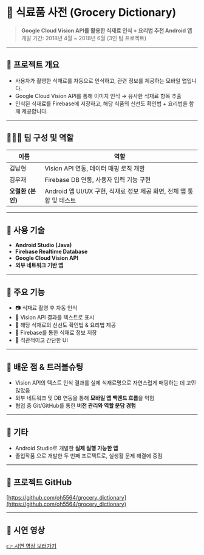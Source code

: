 # 🥕 식료품 사전 (Grocery Dictionary)

> **Google Cloud Vision API를 활용한 식재료 인식 + 요리법 추천 Android 앱**  
> 개발 기간: 2018년 4월 ~ 2018년 6월 (3인 팀 프로젝트)

---

## 📌 프로젝트 개요

- 사용자가 촬영한 식재료를 자동으로 인식하고, 관련 정보를 제공하는 모바일 앱입니다.
- Google Cloud Vision API를 통해 이미지 인식 → 유사한 식재료 항목 추출
- 인식된 식재료를 Firebase에 저장하고, 해당 식품의 신선도 확인법 + 요리법을 함께 제공합니다.

---

## 👨‍👩‍👧 팀 구성 및 역할

| 이름 | 역할 |
|------|------|
| 김남현 | Vision API 연동, 데이터 매핑 로직 개발 |
| 김우재 | Firebase DB 연동, 사용자 입력 기능 구현 |
| **오철환 (본인)** | Android 앱 UI/UX 구현, 식재료 정보 제공 화면, 전체 앱 통합 및 테스트 |

---

## 🔧 사용 기술

- **Android Studio (Java)**
- **Firebase Realtime Database**
- **Google Cloud Vision API**
- **외부 네트워크 기반 앱**

---

## 🧩 주요 기능

- 📷 식재료 촬영 후 자동 인식
- 📄 Vision API 결과를 텍스트로 표시
- 🍲 해당 식재료의 신선도 확인법 & 요리법 제공
- 💾 Firebase를 통한 식재료 정보 저장
- 📱 직관적이고 간단한 UI

---

## 🧠 배운 점 & 트러블슈팅

- Vision API의 텍스트 인식 결과를 실제 식재료명으로 자연스럽게 매핑하는 데 고민 많았음
- 외부 네트워크 및 DB 연동을 통해 **모바일 앱 백엔드 흐름**을 익힘
- 협업 중 Git/GitHub를 통한 **버전 관리와 역할 분담 경험**

---

## 🔗 기타

- Android Studio로 개발한 **실제 실행 가능한 앱**
- 졸업작품 으로 개발한 두 번째 프로젝트로, 실생활 문제 해결에 중점

---


## 🔗 프로젝트 GitHub
[https://github.com/oh5564/grocery_dictionary](https://github.com/oh5564/grocery_dictionary)

---


## 🎥 시연 영상

[👉 시연 영상 보러가기](https://github.com/oh5564/grocery_dictionary/main/images/시연.mp4)



